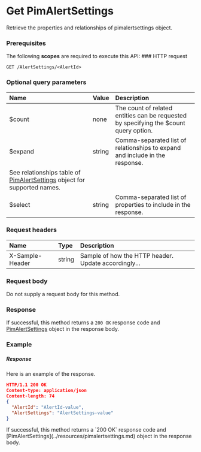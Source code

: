 # Get PimAlertSettings

Retrieve the properties and relationships of pimalertsettings object.
### Prerequisites
The following **scopes** are required to execute this API: ### HTTP request
<!-- { "blockType": "ignored" } -->
```http
GET /AlertSettings/<AlertId>
```
### Optional query parameters
|Name|Value|Description|
|:---------------|:--------|:-------|
|$count|none|The count of related entities can be requested by specifying the $count query option.|
|$expand|string|Comma-separated list of relationships to expand and include in the response. 
See relationships table of [PimAlertSettings](../resources/pimalertsettings.md) object for supported names. |
|$select|string|Comma-separated list of properties to include in the response.|

### Request headers
| Name       | Type | Description|
|:-----------|:------|:----------|
| X-Sample-Header  | string  | Sample of how the HTTP header. Update accordingly...|

### Request body
Do not supply a request body for this method.
### Response
If successful, this method returns a `200 OK` response code and [PimAlertSettings](../resources/pimalertsettings.md) object in the response body.
### Example
##### Response
Here is an example of the response.
<!-- {
  "blockType": "response",
  "truncated": false,
  "@odata.type": "pimalertsettings"
} -->
```json
HTTP/1.1 200 OK
Content-type: application/json
Content-length: 74
{
  "AlertId": "AlertId-value",
  "AlertSettings": "AlertSettings-value"
}
```

<!-- uuid: 258e48a6-f394-41ce-843e-3a1fc5ba145a
2015-10-14 23:39:38 UTC -->
<!-- {
  "type": "#page.annotation",
  "description": "Get PimAlertSettings",
  "keywords": "",
  "section": "documentation",
  "tocPath": ""
}-->If successful, this method returns a `200 OK` response code and [PimAlertSettings](../resources/pimalertsettings.md) object in the response body.

